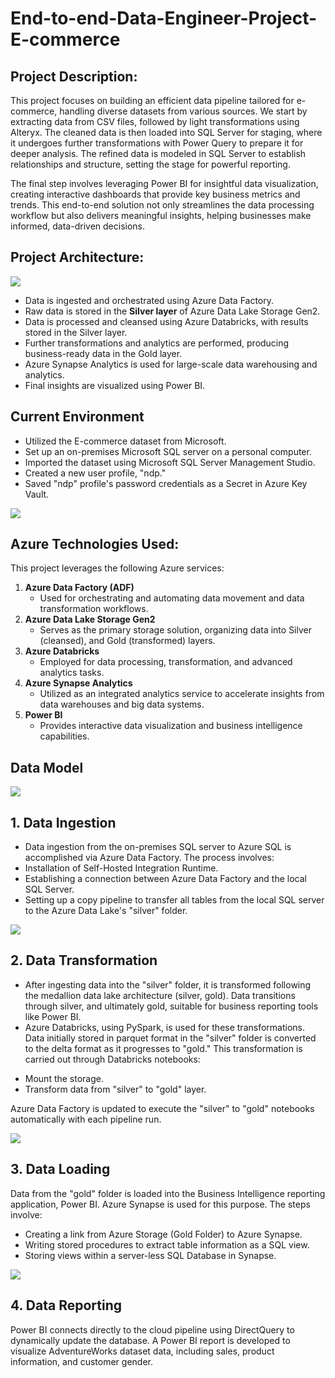 # End-to-end-Data-Engineer-Project-E-commerce
## Project Description:
This project focuses on building an efficient data pipeline tailored for e-commerce, handling diverse datasets from various sources. We start by extracting data from CSV files, followed by light transformations using Alteryx. The cleaned data is then loaded into SQL Server for staging, where it undergoes further transformations with Power Query to prepare it for deeper analysis. The refined data is modeled in SQL Server to establish relationships and structure, setting the stage for powerful reporting.

The final step involves leveraging Power BI for insightful data visualization, creating interactive dashboards that provide key business metrics and trends. This end-to-end solution not only streamlines the data processing workflow but also delivers meaningful insights, helping businesses make informed, data-driven decisions.
## Project Architecture:

<img src="https://github.com/Dharmil290998/End-to-end-Data-Engineer-Project-E-commerce/blob/main/Project%20Flow.png">

* Data is ingested and orchestrated using Azure Data Factory.
* Raw data is stored in the <b>Silver layer</b> of Azure Data Lake Storage Gen2.
* Data is processed and cleansed using Azure Databricks, with results stored in the Silver layer.
* Further transformations and analytics are performed, producing business-ready data in the Gold layer.
* Azure Synapse Analytics is used for large-scale data warehousing and analytics.
* Final insights are visualized using Power BI.
   
## Current Environment
* Utilized the E-commerce dataset from Microsoft.
* Set up an on-premises Microsoft SQL server on a personal computer.
* Imported the dataset using Microsoft SQL Server Management Studio.
* Created a new user profile, "ndp."
* Saved "ndp" profile's password credentials as a Secret in Azure Key Vault.

<img src="https://github.com/Dharmil290998/End-to-end-Data-Engineer-Project-E-commerce/blob/main/on-premises%20Microsoft%20SQL%20server.png">

## Azure Technologies Used:

This project leverages the following Azure services:

1. **Azure Data Factory (ADF)**
   - Used for orchestrating and automating data movement and data transformation workflows.
2. **Azure Data Lake Storage Gen2**
   - Serves as the primary storage solution, organizing data into Silver (cleansed), and Gold (transformed) layers.
3. **Azure Databricks**
   - Employed for data processing, transformation, and advanced analytics tasks.
4. **Azure Synapse Analytics**
   - Utilized as an integrated analytics service to accelerate insights from data warehouses and big data systems.
5. **Power BI**
   - Provides interactive data visualization and business intelligence capabilities.
  
## Data Model
<img src="https://github.com/Dharmil290998/End-to-end-Data-Engineer-Project-E-commerce/blob/main/Data%20Model.png">

## 1. Data Ingestion
   - Data ingestion from the on-premises SQL server to Azure SQL is accomplished via Azure Data Factory. The process involves:
   - Installation of Self-Hosted Integration Runtime.
   - Establishing a connection between Azure Data Factory and the local SQL Server.
   - Setting up a copy pipeline to transfer all tables from the local SQL server to the Azure Data Lake's "silver" folder.
<img src="https://github.com/Dharmil290998/End-to-end-Data-Engineer-Project-E-commerce/blob/main/Data%20Ingestion.png">

## 2. Data Transformation
   - After ingesting data into the "silver" folder, it is transformed following the medallion data lake architecture (silver, gold). Data transitions through silver, and ultimately gold, suitable for business reporting      tools like Power BI.
   - Azure Databricks, using PySpark, is used for these transformations. Data initially stored in parquet format in the "silver" folder is converted to the delta format as it progresses to "gold." This                       transformation is carried out through Databricks notebooks:
   * Mount the storage.
   * Transform data from "silver" to "gold" layer.

Azure Data Factory is updated to execute the "silver" to "gold" notebooks automatically with each pipeline run.

<img src="https://github.com/Dharmil290998/End-to-end-Data-Engineer-Project-E-commerce/blob/main/Data%20pipeline.png">

  
## 3. Data Loading
Data from the "gold" folder is loaded into the Business Intelligence reporting application, Power BI. Azure Synapse is used for this purpose. The steps involve:

* Creating a link from Azure Storage (Gold Folder) to Azure Synapse.
* Writing stored procedures to extract table information as a SQL view.
* Storing views within a server-less SQL Database in Synapse.
<img src="https://github.com/Dharmil290998/End-to-end-Data-Engineer-Project-E-commerce/blob/main/Azure%20Synapse%20pipeline.png">


## 4. Data Reporting
Power BI connects directly to the cloud pipeline using DirectQuery to dynamically update the database. A Power BI report is developed to visualize AdventureWorks dataset data, including sales, product information, and customer gender.

